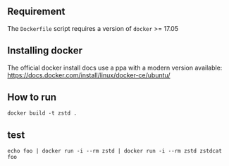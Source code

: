 ## Requirement

The `Dockerfile` script requires a version of `docker` >= 17.05

## Installing docker

The official docker install docs use a ppa with a modern version available:
https://docs.docker.com/install/linux/docker-ce/ubuntu/

## How to run

`docker build -t zstd .`

## test

```
echo foo | docker run -i --rm zstd | docker run -i --rm zstd zstdcat
foo
```
